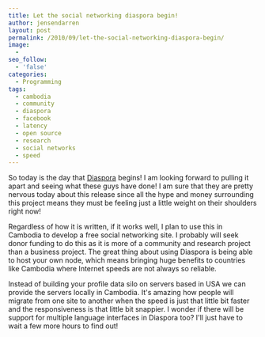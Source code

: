```yaml
---
title: Let the social networking diaspora begin!
author: jensendarren
layout: post
permalink: /2010/09/let-the-social-networking-diaspora-begin/
image:
  -
seo_follow:
  - 'false'
categories:
  - Programming
tags:
  - cambodia
  - community
  - diaspora
  - facebook
  - latency
  - open source
  - research
  - social networks
  - speed
---
```

So today is the day that <a title="diaspora" href="http://www.joindiaspora.com/" target="_self">Diaspora</a> begins! I am looking forward to pulling it apart and seeing what these guys have done! I am sure that they are pretty nervous today about this release since all the hype and money surrounding this project means they must be feeling just a little weight on their shoulders right now!

Regardless of how it is written, if it works well, I plan to use this in Cambodia to develop a free social networking site. I probably will seek donor funding to do this as it is more of a community and research project than a business project. The great thing about using Diaspora is being able to host your own node, which means bringing huge benefits to countries like Cambodia where Internet speeds are not always so reliable.

Instead of building your profile data silo on servers based in USA we can provide the servers locally in Cambodia. It's amazing how people will migrate from one site to another when the speed is just that little bit faster and the responsiveness is that little bit snappier. I wonder if there will be support for multiple language interfaces in Diaspora too? I'll just have to wait a few more hours to find out!
